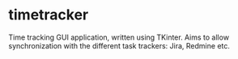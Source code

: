 # timetracker

Time tracking GUI application, written using TKinter.
Aims to allow synchronization with the different task trackers: Jira, Redmine etc.